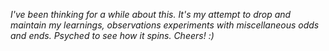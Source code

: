 *I've been thinking for a while about this. It's my attempt to drop and maintain my learnings, observations experiments with miscellaneous odds and ends. Psyched to see how it spins. Cheers! :)*
